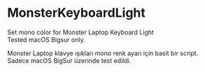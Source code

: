 # MonsterKeyboardLight
Set mono color for Monster Laptop Keyboard Light<br>
Tested macOS Bigsur only.

Monster Laptop klavye ışıkları mono renk ayarı için basit bir script. <br>
Sadece macOS BigSur üzerinde test edildi.
